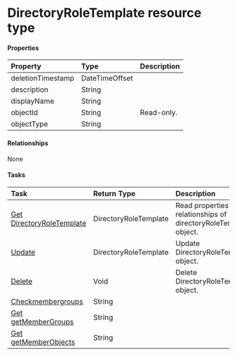# DirectoryRoleTemplate resource type



#### Properties
| Property	   | Type	|Description|
|:---------------|:--------|:----------|
|deletionTimestamp|DateTimeOffset||
|description|String||
|displayName|String||
|objectId|String| Read-only.|
|objectType|String||

#### Relationships
None


#### Tasks

| Task		   | Return Type	|Description|
|:---------------|:--------|:----------|
|[Get DirectoryRoleTemplate](../api/directoryroletemplate_get.md) | DirectoryRoleTemplate |Read properties and relationships of directoryRoleTemplate object.|
|[Update](../api/directoryroletemplate_update.md) | DirectoryRoleTemplate	|Update DirectoryRoleTemplate object. |
|[Delete](../api/directoryroletemplate_delete.md) | Void	|Delete DirectoryRoleTemplate object. |
|[Checkmembergroups](../api/directoryroletemplate_checkmembergroups.md)|String||
|[Get getMemberGroups](../api/directoryroletemplate_getmembergroups.md)|String||
|[Get getMemberObjects](../api/directoryroletemplate_getmemberobjects.md)|String||
